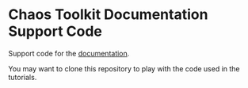 # Chaos Toolkit Documentation Support Code

Support code for the [documentation](https://docs.chaostoolkit.org).

You may want to clone this repository to play with the code used in the
tutorials.